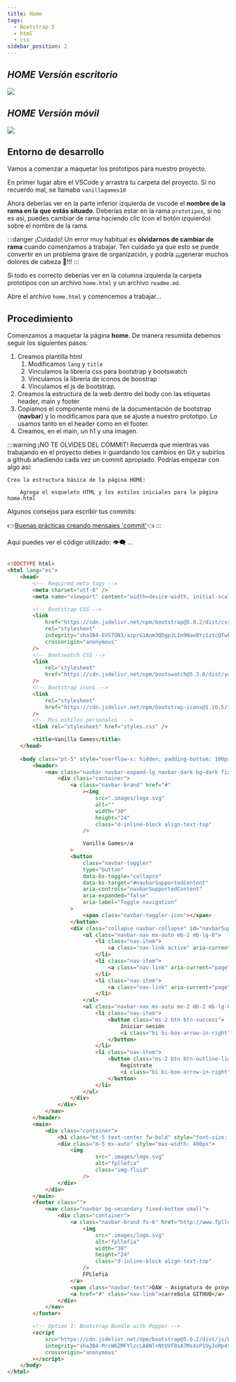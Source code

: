 ```yaml
---
title: Home
tags:
  - Bootstrap 5
  - html
  - css
sidebar_position: 2
---
```

## *HOME Versíón escritorio* 

![](/imagenes/v1/prototipos/home/home.png)

## *HOME Versíón móvil* 


![](/imagenes/v1/prototipos/home/home_movil.png)

## Entorno de desarrollo
Vamos a comenzar a maquetar los prototipos para nuestro proyecto.

En primer lugar abre el VSCode y arrastra tu carpeta del proyecto. Si no recuerdo mal, se llamaba `vanillagames10`

Ahora deberías ver en la parte inferior izquierda de vscode el **nombre de la rama en la que estás situado**. Deberías estar en la rama `prototipos`, si no es así, puedes cambiar de rama haciendo clic (con el botón izquierdo) sobre el nombre de la rama.

:::danger ¡Cuidado!
Un error muy habitual es **olvidarnos de cambiar de rama** cuando comenzamos a trabajar. Ten cuidado ya que esto se puede convertir en un problema grave de organización, y podría ¡¡¡generar muchos dolores de cabeza 🥴!!!
:::

Si todo es correcto deberías ver en la columna izquierda la carpeta prototipos con un archivo `home.html` y un archivo `readme.md`.

Abre el archivo `home.html` y comencemos a trabajar...
## Procedimiento

Comenzamos a maquetar la página **home**. De manera resumida debemos seguir los siguientes pasos:
1. Creamos plantilla html
   1. Modificamos `lang` y `title`
   2. Vinculamos la libreria css para bootstrap y bootswatch
   3. Vinculamos la librería de iconos de boostrap
   4. Vinculamos el js de bootstrap.
2. Creamos la estructura de la web dentro del body con las etiquetas header, main y footer
2. Copiamos el componente menú de la documentación de bootstrap (**navbar**) y lo modificamos para que se ajuste a nuestro prototipo. Lo usamos tanto en el header como en el footer.
3. Creamos, en el main, un h1 y una imagen.


:::warning ¡NO TE OLVIDES DEL COMMIT!
Recuerda que mientras vas trabajando en el proyecto  debes ir guardando los cambios en Git y subirlos a github añadiendo cada vez un commit apropiado. Podrías empezar con algo así: 

	Crea la estructura básica de la página HOME:
  
		Agrega el esqueleto HTML y los estilos iniciales para la página home.html

Algunos consejos para escribir tus commits:

👉[Buenas prácticas creando mensajes 'commit'](/pildoras/25-commit)👈
:::

Aquí puedes ver el código utilizado: 👁‍🗨 ...

<div style={{display: ""}}>

```html title="home.html"

<!DOCTYPE html>
<html lang="es">
	<head>
		<!-- Required meta tags -->
		<meta charset="utf-8" />
		<meta name="viewport" content="width=device-width, initial-scale=1" />

		<!-- Bootstrap CSS -->
		<link
			href="https://cdn.jsdelivr.net/npm/bootstrap@5.0.2/dist/css/bootstrap.min.css"
			rel="stylesheet"
			integrity="sha384-EVSTQN3/azprG1Anm3QDgpJLIm9Nao0Yz1ztcQTwFspd3yD65VohhpuuCOmLASjC"
			crossorigin="anonymous"
		/>
		<!-- Bootswatch CSS -->
		<link
			rel="stylesheet"
			href="https://cdn.jsdelivr.net/npm/bootswatch@5.3.0/dist/yeti/bootstrap.min.css"
		/>
		<!-- Bootstrap icons -->
		<link
			rel="stylesheet"
			href="https://cdn.jsdelivr.net/npm/bootstrap-icons@1.10.5/font/bootstrap-icons.css"
		/>
		<!-- Mis estilos personales  -->
		<link rel="stylesheet" href="styles.css" />

		<title>Vanilla Games</title>
	</head>
	
	<body class="pt-5" style="overflow-x: hidden; padding-bottom: 100px">
		<header>
			<nav class="navbar navbar-expand-lg navbar-dark bg-dark fixed-top">
				<div class="container">
					<a class="navbar-brand" href="#"
						><img
							src=".images/logo.svg"
							alt=""
							width="30"
							height="24"
							class="d-inline-block align-text-top"
						/>

						Vanilla Games</a
					>
					<button
						class="navbar-toggler"
						type="button"
						data-bs-toggle="collapse"
						data-bs-target="#navbarSupportedContent"
						aria-controls="navbarSupportedContent"
						aria-expanded="false"
						aria-label="Toggle navigation"
					>
						<span class="navbar-toggler-icon"></span>
					</button>
					<div class="collapse navbar-collapse" id="navbarSupportedContent">
						<ul class="navbar-nav mx-auto mb-2 mb-lg-0">
							<li class="nav-item">
								<a class="nav-link active" aria-current="page" href="#">Home</a>
							</li>
							<li class="nav-item">
								<a class="nav-link" aria-current="page" href="#">TOP5 Proyectos</a>
							</li>
							<li class="nav-item">
								<a class="nav-link" aria-current="page" href="#">A cerca de</a>
							</li>
						</ul>
						<ul class="navbar-nav ms-auto me-2 mb-2 mb-lg-0">
							<li class="nav-item">
								<button class="ms-2 btn btn-success">
									Iniciar sesión
									<i class="bi bi-box-arrow-in-right"></i>
								</button>
							</li>
							<li class="nav-item">
								<button class="ms-2 btn btn-outline-light">
									Regístrate
									<i class="bi bi-box-arrow-in-right"></i>
								</button>
							</li>
						</ul>
					</div>
				</div>
			</nav>
		</header>
		<main>
			<div class="container">
				<h1 class="mt-5 text-center fw-bold" style="font-size: 100px;">Vanilla Games</h1>
				<div class="m-5 mx-auto" style="max-width: 400px">
					<img
							src=".images/logo.svg"
							alt="fpllefia"
							class="img-fluid"
						/>
				</div>
			</div>
		</main>
		<footer class="">
			<nav class="navbar bg-secondary fixed-bottom small">
				<div class="container">
					<a class="navbar-brand fs-6" href="http://www.fpllefia.com">
						<img
							src=".images/logo.svg"
							alt="fpllefia"
							width="30"
							height="24"
							class="d-inline-block align-text-top"
						/>
						FPLlefià
					</a>
					<span class="navbar-text">DAW - Asignatura de proyectos</span>
					<a href="#" class="nav-link">carrebola GITHUB</a>
				</div>
			</nav>
		</footer>

		<!-- Option 1: Bootstrap Bundle with Popper -->
		<script
			src="https://cdn.jsdelivr.net/npm/bootstrap@5.0.2/dist/js/bootstrap.bundle.min.js"
			integrity="sha384-MrcW6ZMFYlzcLA8Nl+NtUVF0sA7MsXsP1UyJoMp4YLEuNSfAP+JcXn/tWtIaxVXM"
			crossorigin="anonymous"
		></script>
	</body>
</html>

```
</div>
